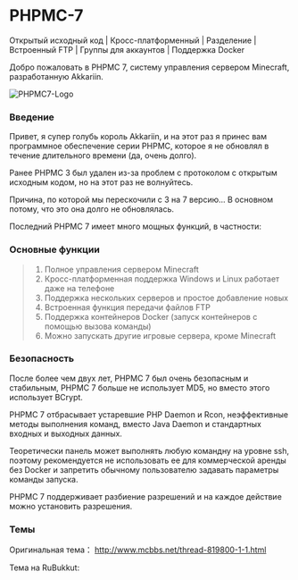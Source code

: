 # PHPMC-7
Открытый исходный код | Кросс-платформенный | Разделение | Встроенный FTP | Группы для аккаунтов | Поддержка Docker

Добро пожаловать в PHPMC 7, систему управления сервером Minecraft, разработанную Akkariin.

![PHPMC7-Logo](https://i.natfrp.org/90652ab275ce942c71f00eb250104225.png)

### Введение
Привет, я супер голубь король Akkariin, и на этот раз я принес вам программное обеспечение серии PHPMC, которое я не обновлял в течение длительного времени (да, очень долго).

Ранее PHPMC 3 был удален из-за проблем с протоколом с открытым исходным кодом, но на этот раз не волнуйтесь.

Причина, по которой мы перескочили с 3 на 7 версию... В основном потому, что это она долго не обновлялась.

Последний PHPMC 7 имеет много мощных функций, в частности:

### Основные функции
> 1. Полное управления сервером Minecraft
> 2. Кросс-платформенная поддержка Windows и Linux работает даже на телефоне
> 3. Поддержка нескольких серверов и простое добавление новых
> 4. Встроенная функция передачи файлов FTP
> 5. Поддержка контейнеров Docker (запуск контейнеров с помощью вызова команды)
> 6. Можно запускать другие игровые сервера, кроме Minecraft

### Безопасность
После более чем двух лет, PHPMC 7 был очень безопасным и стабильным, PHPMC 7 больше не использует MD5, но вместо этого использует BCrypt.

PHPMC 7 отбрасывает устаревшие PHP Daemon и Rcon, неэффективные методы выполнения команд, вместо Java Daemon и стандартных входных и выходных данных.

Теоретически панель может выполнять любую командну на уровне ssh, поэтому рекомендуется не использовать ее для коммерческой аренды без Docker и запретить обычному пользователю задавать параметры команды запуска.

PHPMC 7 поддерживает разбиение разрешений и на каждое действие можно установить разрешения.

### Темы

Оригинальная тема： http://www.mcbbs.net/thread-819800-1-1.html

Тема на RuBukkut: 
